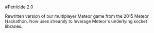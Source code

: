 

#Petricide 2.0

Rewritten version of our multiplayer Meteor game from the 2015 Meteor Hackathon. Now uses streamly to leverage Meteor's underlying socket libraries. 

